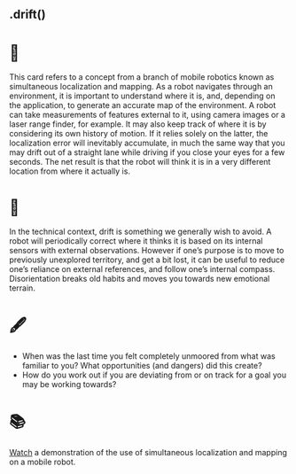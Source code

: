 ## .drift()

# 🔬

This card refers to a concept from a branch of mobile robotics known as simultaneous localization and mapping. As a robot navigates through an environment, it is important to understand where it is, and, depending on the application, to generate an accurate map of the environment. A robot can take measurements of features external to it, using camera images or a laser range finder, for example. It may also keep track of where it is by considering its own history of motion. If it relies solely on the latter, the localization error will inevitably accumulate, in much the same way that you may drift out of a straight lane while driving if you close your eyes for a few seconds. The net result is that the robot will think it is in a very different location from where it actually is. 

# 🧩

In the technical context, drift is something we generally wish to avoid. A robot will periodically correct where it thinks it is based on its internal sensors with external observations. However if one’s purpose is to move to previously unexplored territory, and get a bit lost, it can be useful to reduce one’s reliance on external references, and follow one’s internal compass. Disorientation breaks old habits and moves you towards new emotional terrain.

# 🖋️

- When was the last time you felt completely unmoored from what was familiar to you? What opportunities (and dangers) did this create?
- How do you work out if you are deviating from or on track for a goal you may be working towards? 

# 📚

[Watch](https://www.youtube.com/watch?v=SeNLUW79_-c) a demonstration of the use of simultaneous localization and mapping on a mobile robot.